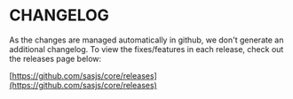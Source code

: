 # CHANGELOG

As the changes are managed automatically in github, we don't generate an additional changelog.  To view the fixes/features in each release, check out the releases page below:

[https://github.com/sasjs/core/releases](https://github.com/sasjs/core/releases)
